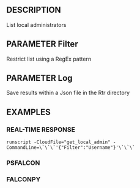 ## DESCRIPTION
List local administrators

## PARAMETER Filter
Restrict list using a RegEx pattern

## PARAMETER Log
Save results within a Json file in the Rtr directory

## EXAMPLES

### REAL-TIME RESPONSE
```
runscript -CloudFile="get_local_admin" -CommandLine=\`\`\`'{"Filter":"Username"}'\`\`\`
```
### PSFALCON

### FALCONPY
